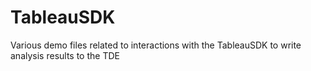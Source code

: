 # TableauSDK
Various demo files related to interactions with the TableauSDK to write analysis results to the TDE
